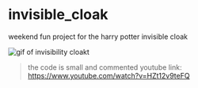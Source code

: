 # invisible_cloak
weekend fun project for the harry potter invisible cloak

![gif of invisibility cloakt](https://github.com/humandotlearning/invisible_cloak/blob/master/media/invisibility-cloak.gif)

> the code is small and commented
> youtube link: https://www.youtube.com/watch?v=HZt12v9teFQ

